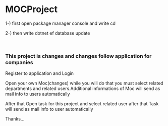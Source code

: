 # MOCProject


<p>1-) first open package manager console and write cd <projectpath> </p>
<p>2-) then write dotnet ef database update </p>
<br/>
<h3>This project is changes and changes follow application for companies</h3>
<p>Register to application and Login</p>
<p>Open your own Moc(changes) while you will do that you must select related departments and related users.Additional informations of Moc will send as mail info to users automatically</p>
<p>After that Open task for this project and select related user after that Task will send as mail info to user automatically</p>

<p>Thanks...</p>

